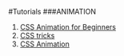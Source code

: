 #Tutorials
###ANIMATION
1. [CSS Animation for Beginners](https://robots.thoughtbot.com/css-animation-for-beginners)
1. [CSS tricks](https://css-tricks.com/almanac/properties/a/animation/)
1. [CSS Animation](https://cssanimation.rocks/)


